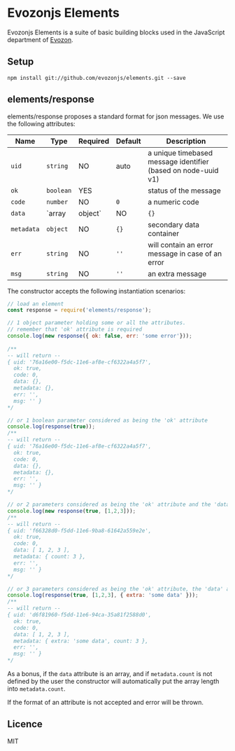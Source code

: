 # Evozonjs Elements
Evozonjs Elements is a suite of basic building blocks used in the JavaScript department of [Evozon](https://evozon.com).

## Setup
```
npm install git://github.com/evozonjs/elements.git --save
```

## elements/response

elements/response proposes a standard format for json messages. We use the following attributes:

Name       | Type         | Required | Default | Description
---------- | ------       | -------- | ------- | -------
`uid`      |`string`      | NO       | auto    | a unique timebased message identifier (based on node-uuid v1)
`ok`       |`boolean`     | YES      |         | status of the message
`code`     |`number`      | NO       | `0`     | a numeric code
`data`     |`array|object`| NO       | `{}`    | main data container
`metadata` |`object`      | NO       | `{}`    | secondary data container
`err`      |`string`      | NO       | `''`    | will contain an error message in case of an error
`msg`      |`string`      | NO       | `''`    | an extra message

The constructor accepts the following instantiation scenarios:

```javascript
// load an element
const response = require('elements/response');

// 1 object parameter holding some or all the attributes. 
// remember that 'ok' attribute is required
console.log(new response({ ok: false, err: 'some error'}));
 
/**
-- will return --
{ uid: '76a16e00-f5dc-11e6-af8e-cf6322a4a5f7',
  ok: true,
  code: 0,
  data: {},
  metadata: {},
  err: '',
  msg: '' }
*/

// or 1 boolean parameter considered as being the 'ok' attribute 
console.log(response(true));
/** 
-- will return --
{ uid: '76a16e00-f5dc-11e6-af8e-cf6322a4a5f7',
  ok: true,
  code: 0,
  data: {},
  metadata: {},
  err: '',
  msg: '' }
*/

// or 2 parameters considered as being the 'ok' attribute and the 'data' attribute
console.log(new response(true, [1,2,3]));
/** 
-- will return --
{ uid: 'f66328d0-f5dd-11e6-9ba8-61642a559e2e',
  ok: true,
  code: 0,
  data: [ 1, 2, 3 ],
  metadata: { count: 3 },
  err: '',
  msg: '' }
*/

// or 3 parameters considered as being the 'ok' attribute, the 'data' attribute, and the 'metadata' attribute
console.log(response(true, [1,2,3], { extra: 'some data' }));
/**
-- will return --
{ uid: 'd6f81960-f5dd-11e6-94ca-35a81f2588d0',
  ok: true,
  code: 0,
  data: [ 1, 2, 3 ],
  metadata: { extra: 'some data', count: 3 },
  err: '',
  msg: '' }
*/

```

As a bonus, if the `data` attribute is an array, and if `metadata.count` is not defined by the user the constructor will
automatically put the array length into `metadata.count`.

If the format of an attribute is not accepted and error will be thrown.

## Licence
MIT
